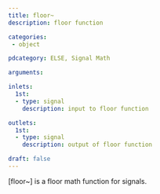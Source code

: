 ```yaml
---
title: floor~
description: floor function

categories:
 - object

pdcategory: ELSE, Signal Math

arguments:

inlets:
  1st:
  - type: signal
    description: input to floor function

outlets:
  1st:
  - type: signal
    description: output of floor function

draft: false
---
```


[floor~] is a floor math function for signals.

